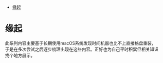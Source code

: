 <!--ts-->
* [缘起](#缘起)

<!-- Created by https://github.com/ekalinin/github-markdown-toc -->
<!-- Added by: runner, at: Mon Jul 18 03:32:40 UTC 2022 -->

<!--te-->
# 缘起

此系列内容主要基于长期使用macOS系统发现时间机器也比不上直接格盘重装，于是在多次尝试之后逐步梳理出现在这些内容。正好也为自己平时积累但相关知识找个地方展示。